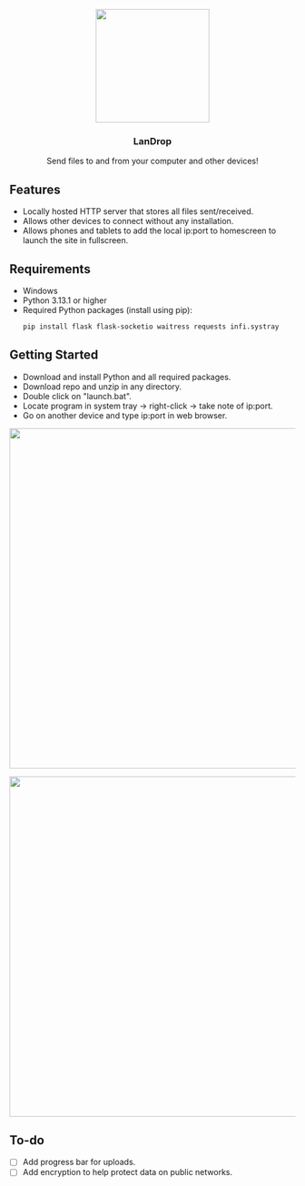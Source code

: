 <p align="center"><img src="https://github.com/user-attachments/assets/8789eb2b-2d0c-4e66-b9b5-770a8df8560e" width="200" /><br></p>
<h3 align="center" tabindex="-1" class="heading-element" dir="auto">LanDrop</h3>
<p align="center" dir="auto">Send files to and from your computer and other devices!</p>

## Features
- Locally hosted HTTP server that stores all files sent/received.
- Allows other devices to connect without any installation.
- Allows phones and tablets to add the local ip:port to homescreen to launch the site in fullscreen.

## Requirements
- Windows
- Python 3.13.1 or higher
- Required Python packages (install using pip):
  ```bash
  pip install flask flask-socketio waitress requests infi.systray
  
## Getting Started
- Download and install Python and all required packages.
- Download repo and unzip in any directory.
- Double click on "launch.bat".
- Locate program in system tray -> right-click -> take note of ip:port.
- Go on another device and type ip:port in web browser.
<p align="center"><img src="https://github.com/user-attachments/assets/ec1ce0e8-9dde-4410-ba04-b80c8f7a9522" width="600" /><br></p>
<p align="center"><img src="https://github.com/user-attachments/assets/1c0e74e8-37b1-406f-8d5e-e9a19d9b26ec" width="600" /><br></p>

## To-do
- [ ] Add progress bar for uploads.
- [ ] Add encryption to help protect data on public networks.
